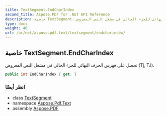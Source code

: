 ```yaml
---
title: TextSegment.EndCharIndex
second_title: Aspose.PDF for .NET API Reference
description: خاصية TextSegment. تحصل على فهرس الحرف النهائي للجزء الحالي في مشغل النص المعروض Tj TJ
type: docs
weight: 40
url: /ar/net/aspose.pdf.text/textsegment/endcharindex/
---
```

## خاصية TextSegment.EndCharIndex

تحصل على فهرس الحرف النهائي للجزء الحالي في مشغل النص المعروض (Tj, TJ).

```csharp
public int EndCharIndex { get; }
```

### انظر أيضًا

* class [TextSegment](../)
* namespace [Aspose.Pdf.Text](../../../aspose.pdf.text/)
* assembly [Aspose.PDF](../../../)